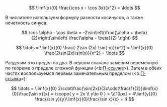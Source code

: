 $$ \limf{x}{0} \frac{\cos x - \cos 3x}{x^2} = \ldots $$

В числителе используем формулу разности косинусов, а также нечетность синуса:

$$ \cos \alpha - \cos \beta = -2\sin\left(\frac{\alpha + \beta}{2}\right)\sin\left( \frac{\alpha - \beta}{2} \right) $$

$$ \ldots = \limf{x}{0} \frac{-2\sin (2x) \sin(-x)}{x^2} = \limf{x}{0} \frac{2\sin(2x)\sin(x)}{x^2} = \ldots $$

Разделим это предел на два. В первом сначала заменим переменную по теореме о пределе сложной функции (<b:[П-ссылка](advanced/proto/f-lim/composition)>). Затем в обеих частях воспользуемся первым замечательным пределом (<b:[П-ссылка](advanced/proto/f-continuity/trigonom)>):

$$ \ldots = \limf{x}{0} 2\cdot\frac{\sin(2x)}{2x\cdot\frac{1}{2}}\limf{x}{0}\frac{\sin x}{x} = \scope{ y = 2x \\ y\to 0 } = \\[10px] = 4\limf{y}{0} \frac{\sin y}{y}\limf{x}{0}\frac{\sin x}{x} = 4 $$